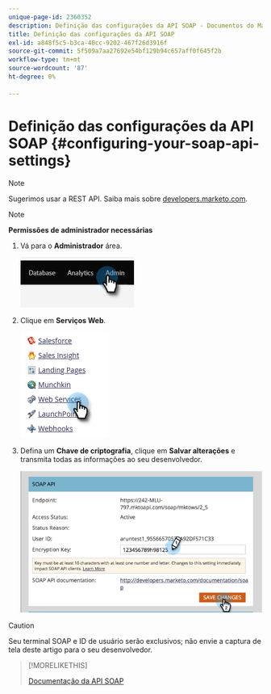 ```yaml
---
unique-page-id: 2360352
description: Definição das configurações da API SOAP - Documentos do Marketo - Documentação do produto
title: Definição das configurações da API SOAP
exl-id: a848f5c5-b3ca-40cc-9202-467f26d3916f
source-git-commit: 5f509a7aa27692e54bf129b94c657aff0f645f2b
workflow-type: tm+mt
source-wordcount: '87'
ht-degree: 0%

---
```


# Definição das configurações da API SOAP {#configuring-your-soap-api-settings}

>[!NOTE]
>
>Sugerimos usar a REST API. Saiba mais sobre [developers.marketo.com](https://developers.marketo.com/documentation/rest/).

>[!NOTE]
>
>**Permissões de administrador necessárias**

1. Vá para o **Administrador** área.

   ![](assets/configuring-your-soap-api-settings-1.png)

1. Clique em **Serviços Web**.

   ![](assets/configuring-your-soap-api-settings-2.png)

1. Defina um **Chave de criptografia**, clique em **Salvar alterações** e transmita todas as informações ao seu desenvolvedor.

   ![](assets/configuring-your-soap-api-settings-3.png)

>[!CAUTION]
>
>Seu terminal SOAP e ID de usuário serão exclusivos; não envie a captura de tela deste artigo para o seu desenvolvedor.

>[!MORELIKETHIS]
>
>[Documentação da API SOAP](https://developers.marketo.com/documentation/soap/)

